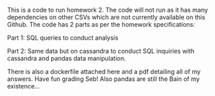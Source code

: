 This is a code to run homework 2. The code will not run as it has many dependencies on other CSVs which are not currently available on this Github. The code has 2 parts as per the homework specifications:

Part 1: SQL queries to conduct analysis

Part 2: Same data but on cassandra to conduct SQL inquiries with cassandra and pandas data manipulation. 

There is also a dockerfile attached here and a pdf detailing all of my answers. Have fun grading Seb! Also pandas are still the Bain of my existence...


